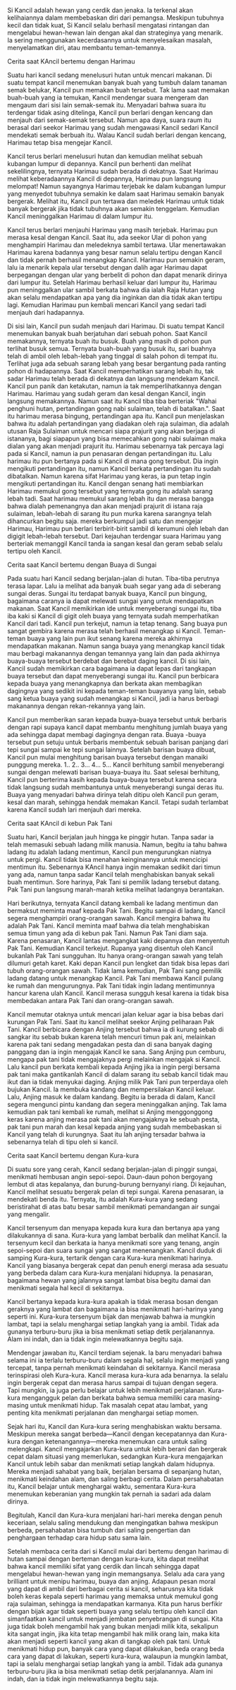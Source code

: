 Si Kancil adalah hewan yang cerdik dan jenaka. Ia terkenal akan kelihaiannya dalam membebaskan diri dari pemangsa. Meskipun tubuhnya kecil dan tidak kuat, Si Kancil selalu berhasil mengatasi rintangan dan mengelabui hewan-hewan lain dengan akal dan strateginya yang menarik. Ia sering menggunakan kecerdasannya untuk menyelesaikan masalah, menyelamatkan diri, atau membantu teman-temannya.


Cerita saat KAncil bertemu dengan Harimau

Suatu hari kancil sedang menelusuri hutan untuk mencari makanan. Di suatu tempat kancil menemukan banyak buah yang tumbuh dalam tanaman semak belukar, Kancil pun memakan buah tersebut. Tak lama saat memakan buah-buah yang ia temukan, Kancil mendengar suara mengeram dan mengaum dari sisi lain semak-semak itu. Menyadari bahwa suara itu terdengar tidak asing ditelinga, Kancil pun berlari dengan kencang dan menjauh dari semak-semak tersebut. Namun apa daya, suara raum itu berasal dari seekor Harimau yang sudah mengawasi Kancil sedari Kancil mendekati semak berbuah itu. Walau Kancil sudah berlari dengan kencang, Harimau tetap bisa mengejar Kancil.

Kancil terus berlari menelusuri hutan dan kemudian melihat sebuah kubangan lumpur di depannya. Kancil pun berhenti dan melihat sekelilingnya, ternyata Harimau sudah berada di dekatnya. Saat Harimau melihat keberadaannya Kancil di depannya, Harimau pun langsung melompat! Namun sayangnya Harimau terjebak ke dalam kubangan lumpur yang menyedot tubuhnya semakin ke dalam saat Harimau semakin banyak bergerak. Melihat itu, Kancil pun tertawa dan meledek Harimau untuk tidak banyak bergerak jika tidak tubuhnya akan semakin tenggelam. Kemudian Kancil meninggalkan Harimau di dalam lumpur itu.

Kancil terus berlari menjauhi Harimau yang masih terjebak. Harimau pun merasa kesal dengan Kancil. Saat itu, ada seekor Ular di pohon yang menghampiri Harimau dan meledeknya sambil tertawa. Ular menertawakan Harimau karena badannya yang besar namun selalu tertipu dengan Kancil dan tidak pernah berhasil menangkap Kancil. Harimau pun semakin geram, lalu ia menarik kepala ular tersebut dengan dalih agar Harimau dapat berpegangan dengan ular yang berbelit di pohon dan dapat menarik dirinya dari lumpur itu. Setelah Harimau berhasil keluar dari lumpur itu, Harimau pun meninggalkan ular sambil berkata bahwa dia ialah Raja Hutan yang akan selalu mendapatkan apa yang dia inginkan dan dia tidak akan tertipu lagi. Kemudian Harimau pun kembali mencari Kancil yang sedari tadi menjauh dari hadapannya.

Di sisi lain, Kancil pun sudah menjauh dari Harimau. Di suatu tempat Kancil menemukan banyak buah berjatuhan dari sebuah pohon. Saat Kancil memakannya, ternyata buah itu busuk. Buah yang masih di pohon pun terlihat busuk semua. Ternyata buah-buah yang busuk itu, sari buahnya telah di ambil oleh lebah-lebah yang tinggal di salah pohon di tempat itu. Terlihat juga ada sebuah sarang lebah yang besar bergantung pada ranting pohon di hadapannya. Saat Kancil memperhatikan sarang lebah itu, tak sadar Harimau telah berada di dekatnya dan langsung mendekam Kancil. Kancil pun panik dan ketakutan, namun ia tak memperlihatkannya dengan Harimau. Harimau  yang sudah geram dan kesal dengan Kancil, ingin langsung memakannya. Namun saat itu Kancil tiba tiba berteriak "Wahai penghuni hutan, pertandingan gong nabi sulaiman, telah di batalkan.". Saat itu harimau merasa bingung, pertandingan apa itu. Kancil pun menjelaskan bahwa itu adalah pertandingan yang diadakan oleh raja sulaiman, dia adalah utusan Raja Sulaiman untuk mencari siapa prajurit yang akan berjaga di istananya, bagi siapapun yang bisa memecahkan gong nabi sulaiman maka dialan yang akan menjadi prajurit itu. Harimau sebenarnya tak percaya lagi pada si Kancil, namun ia pun penasaran dengan pertandingan itu. Lalu harimau itu pun bertanya pada si Kancil di mana gong tersebut. Dia ingin mengikuti pertandingan itu, namun Kancil berkata pertandingan itu sudah dibatalkan. Namun karena sifat Harimau yang keras, ia pun tetap ingin mengikuti pertandingan itu. Kancil dengan senang hati membiarkan Harimau memukul gong tersebut yang ternyata gong itu adalah sarang lebah tadi. Saat harimau memukul sarang lebah itu dan merasa bangga bahwa dialah pemenangnya dan akan menjadi prajurit di istana raja sulaiman, lebah-lebah di sarang itu pun murka karena sarangnya telah dihancurkan begitu saja. mereka berkumpul jadi satu dan mengejar Harimau, Harimau pun berlari terbirit-birit sambil di kerumuni oleh lebah dan digigit lebah-lebah tersebut. Dari kejauhan terdengar suara Harimau yang berteriak memanggil Kancil tanda ia sangan kesal dan geram sebab selalu tertipu oleh Kancil.

Cerita saat Kancil bertemu dengan Buaya di Sungai

Pada suatu hari Kancil sedang berjalan-jalan di hutan. Tiba-tiba perutnya terasa lapar. Lalu ia melihat ada banyak buah segar yang ada di seberang sungai deras. Sungai itu terdapat banyak buaya, Kancil pun bingung, bagaimana caranya ia dapat melewati sungai yang untuk mendapatkan makanan. Saat Kancil memikirkan ide untuk menyeberangi sungai itu, tiba iba kaki si Kancil di gigit oleh buaya yang ternyata sudah memperhatikan Kancil dari tadi. Kancil pun terkejut, namun ia tetap tenang. Sang buaya pun sangat gembira karena merasa telah berhasil menangkap si Kancil. Teman-teman buaya yang lain pun ikut senang karena mereka akhirnya mendapatkan makanan. Namun sanga buaya yang menangkap kancil tidak mau berbagi makanannya dengan temannya yang lain dan pada akhirnya buaya-buaya tersebut berdebat dan berebut daging kancil. Di sisi lain, Kancil sudah memikirkan cara bagaimana ia dapat lepas dari tangkapan buaya tersebut dan dapat menyeberangi sungai itu. Kancil pun berbicara kepada buaya yang menangkapnya dan berkata akan membagikan dagingnya yang sedikit ini kepada teman-teman buayanya yang lain, sebab sang ketua buaya yang sudah menangkap si Kancil, jadi ia harus berbagi makanannya dengan rekan-rekannya yang lain.

Kancil pun memberikan saran kepada buaya-buaya tersebut untuk berbaris dengan rapi supaya kancil dapat membantu menghitung jumlah buaya yang ada sehingga dapat membagi dagingnya dengan rata. Buaya -buaya tersebut pun setuju untuk berbaris membentuk sebuah barisan panjang dari tepi sungai sampai ke tepi sungai lainnya. Setelah barisan buaya dibuat, Kancil pun mulai menghitung barisan buaya tersebut dengan manaiki punggung mereka. 1.. 2.. 3... 4... 5... Kancil berhitung sambil menyeberangi sungai dengan melewati barisan buaya-buaya itu. Saat selesai berhitung, Kancil pun berterima kasih kepada buaya-buaya tersebut karena secara tidak langsung sudah membantunya untuk menyeberangi sungai deras itu. Buaya yang menyadari bahwa dirinya telah ditipu oleh Kancil pun geram, kesal dan marah, sehingga hendak memakan Kancil. Tetapi sudah terlambat karena Kancil sudah lari menjauh dari mereka. 


Cerita saat KAncil di kebun Pak Tani

Suatu hari, Kancil berjalan jauh hingga ke pinggir hutan. Tanpa sadar ia telah memasuki sebuah ladang milik manusia. Namun, begitu ia tahu bahwa ladang itu adalah ladang mentimun, Kancil pun mengurungkan niatnya untuk pergi. Kancil tidak bisa menahan keinginannya untuk mencicipi mentimun itu. Sebenarnya KAncil hanya ingin memakan sedikit dari timun yang ada, namun tanpa sadar Kancil telah menghabiskan banyak sekali buah mentimun. Sore harinya, Pak Tani si pemilik ladang tersebut datang. Pak Tani pun langsung marah-marah ketika melihat ladangnya berantakan. 

Hari berikutnya, ternyata Kancil datang kembali ke ladang mentimun dan bermaksut meminta maaf kepada Pak Tani. Begitu sampai di ladang, Kancil segera menghampiri orang-orangan sawah. Kancil mengira bahwa itu adalah Pak Tani. Kancil meminta maaf bahwa dia telah menghabiskan semua timun yang ada di kebun pak Tani. Namun Pak Tani diam saja. Karena penasaran, Kancil lantas mengangkat kaki depannya dan menyentuh Pak Tani. Kemudian Kancil terkejut. Rupanya yang disentuh oleh Kancil bukanlah Pak Tani sungguhan. Itu hanya orang-orangan sawah yang telah dilumuri getah karet. Kaki depan Kancil pun lengket dan tidak bisa lepas dari tubuh orang-orangan sawah. Tidak lama kemudian, Pak Tani sang pemilik ladang datang untuk menangkap Kancil. Pak Tani membawa Kancil pulang ke rumah dan mengurungnya. Pak Tani tidak ingin ladang mentimunnya hancur karena ulah Kancil. Kancil merasa sungguh kesal karena ia tidak bisa membedakan antara Pak Tani dan orang-orangan sawah.

Kancil memutar otaknya untuk mencari jalan keluar agar ia bisa bebas dari kurungan Pak Tani. Saat itu kancil melihat seekor Anjing peliharaan Pak Tani. Kancil berbicara dengan Anjing tersebut bahwa ia di kurung sebab di sangkar itu sebab bukan karena telah mencuri timun pak ani, melainkan karena pak tani sedang mengadakan pesta dan di sana banyak daging panggang dan ia ingin mengajak Kancil ke sana. Sang Anjing pun cemburu, mengapa pak tani tidak mengajaknya pergi melainkan mengajak si Kancil. Lalu kancil pun berkata kembali kepada Anjing jika ia ingin pergi bersama pak tani maka gantikanlah Kancil di dalam sarang itu sebab kancil tidak mau ikut dan ia tidak menyukai daging. Anjing milik Pak Tani pun terperdaya oleh bujukan Kancil. Ia membuka kandang dan mempersilakan Kancil keluar. Lalu, Anjing masuk ke dalam kandang. Begitu ia berada di dalam, Kancil segera mengunci pintu kandang dan segera meninggalkan anjing. Tak lama kemudian pak tani kembali ke rumah, melihat si Anjing menggonggong keras karena anjing merasa pak tani akan mengajaknya ke sebuah pesta, pak tani pun marah dan kesal kepada anjing yang sudah membebaskan si Kancil yang telah di kurungnya. Saat  itu lah anjing tersadar bahwa ia sebenarnya telah di tipu oleh si kancil.


Cerita saat Kancil bertemu dengan Kura-kura

Di suatu sore yang cerah, Kancil sedang berjalan-jalan di pinggir sungai, menikmati hembusan angin sepoi-sepoi. Daun-daun pohon bergoyang lembut di atas kepalanya, dan burung-burung bernyanyi riang. Di kejauhan, Kancil melihat sesuatu bergerak pelan di tepi sungai. Karena penasaran, ia mendekati benda itu. Ternyata, itu adalah Kura-kura yang sedang beristirahat di atas batu besar sambil menikmati pemandangan air sungai yang mengalir.

Kancil tersenyum dan menyapa kepada kura kura dan bertanya apa yang dilakukannya di sana. Kura-kura yang lambat berbalik dan melihat Kancil. Ia tersenyum kecil dan berkata ia hanya menikmati sore yang tenang, angin sepoi-sepoi dan suara sungai yang sangat menenangkan. Kancil duduk di samping Kura-kura, tertarik dengan cara Kura-kura menikmati harinya. Kancil yang biasanya bergerak cepat dan penuh energi merasa ada sesuatu yang berbeda dalam cara Kura-kura menjalani hidupnya. Ia penasaran, bagaimana hewan yang jalannya sangat lambat bisa begitu damai dan menikmati segala hal kecil di sekitarnya.

Kancil bertanya kepada kura-kura apakah ia tidak merasa bosan dengan geraknya yang lambat dan bagaimana ia bisa menikmati hari-harinya yang seperti ini. Kura-kura tersenyum bijak dan menjawab bahwa ia mungkin lambat, tapi ia selalu menghargai setiap langkah yang ia ambil. Tidak ada gunanya terburu-buru jika ia bisa menikmati setiap detik perjalanannya. Alam ini indah, dan ia tidak ingin melewatkannya begitu saja.

Mendengar jawaban itu, Kancil terdiam sejenak. Ia baru menyadari bahwa selama ini ia terlalu terburu-buru dalam segala hal, selalu ingin menjadi yang tercepat, tanpa pernah menikmati keindahan di sekitarnya. Kancil merasa terinspirasi oleh Kura-kura. Kancil merasa kura-kura ada benarnya. Ia selalu ingin bergerak cepat dan merasa harus sampai di tujuan dengan segera. Tapi mungkin, ia juga perlu belajar untuk lebih menikmati perjalanan. Kura-kura mengangguk pelan dan berkata bahwa semua memiliki cara masing-masing untuk menikmati hidup. Tak masalah cepat atau lambat, yang penting kita menikmati perjalanan dan menghargai setiap momen.

Sejak hari itu, Kancil dan Kura-kura sering menghabiskan waktu bersama. Meskipun mereka sangat berbeda—Kancil dengan kecepatannya dan Kura-kura dengan ketenangannya—mereka menemukan cara untuk saling melengkapi. Kancil mengajarkan Kura-kura untuk lebih berani dan bergerak cepat dalam situasi yang memerlukan, sedangkan Kura-kura mengajarkan Kancil untuk lebih sabar dan menikmati setiap langkah dalam hidupnya. Mereka menjadi sahabat yang baik, berjalan bersama di sepanjang hutan, menikmati keindahan alam, dan saling berbagi cerita. Dalam persahabatan itu, Kancil belajar untuk menghargai waktu, sementara Kura-kura menemukan keberanian yang mungkin tak pernah ia sadari ada dalam dirinya.

Begitulah, Kancil dan Kura-kura menjalani hari-hari mereka dengan penuh keceriaan, selalu saling mendukung dan mengingatkan bahwa meskipun berbeda, persahabatan bisa tumbuh dari saling pengertian dan penghargaan terhadap cara hidup satu sama lain.

Setelah membaca cerita dari si Kancil mulai dari bertemu dengan harimau di hutan sampai dengan berteman dengan kura-kura, kita dapat melihat bahwa kancil memiliki sifat yang cerdik dan lincah sehingga dapat mengelabui hewan-hewan yang ingin memangsanya. Selalu ada cara yang brilliant untuk menipu harimau, buaya dan anjing. Adapaun pesan moral yang dapat di ambil dari berbagai cerita si kancil, seharusnya kita tidak boleh keras kepala seperti harimau yang memaksa untuk memukul gong raja sulaiman, sehingga ia mendapatkan karmanya. Kita pun harus berfikir dengan bijak agar tidak seperti buaya yang selalu tertipu oleh kancil dan simanfaatkan kancil untuk menjadi jembatan penyebrangan di sungai. Kita juga tidak boleh mengambil hak yang bukan menjadi milik kita, sekalipun kita sangat ingin, jika kita tetap mengambil hak milik orang lain, maka kita akan menjadi seperti kancil yang akan di tangkap oleh pak tani. Untuk menikmati hidup pun, banyak cara yang dapat dilakukan, beda orang beda cara yang dapat di lakukan, seperti kura-kura, walaupun ia mungkin lambat, tapi ia selalu menghargai setiap langkah yang ia ambil. Tidak ada gunanya terburu-buru jika ia bisa menikmati setiap detik perjalanannya. Alam ini indah, dan ia tidak ingin melewatkannya begitu saja.
